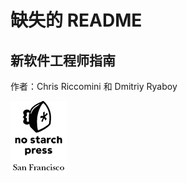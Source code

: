 # 缺失的 README

## 新软件工程师指南

作者：Chris Riccomini 和 Dmitriy Ryaboy

![nsp_logo_black_rk](img/nsp_logo_black_rk.png)
